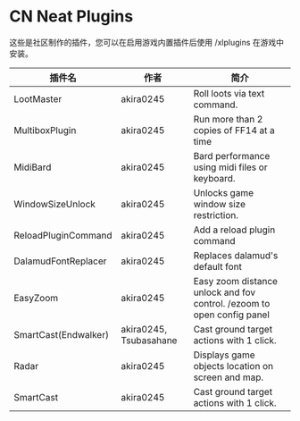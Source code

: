 # CN Neat Plugins

这些是社区制作的插件，您可以在启用游戏内置插件后使用 /xlplugins 在游戏中安装。


| 插件名 | 作者 | 简介 |
|---------------|---------------|-----------------|
| LootMaster | akira0245 | Roll loots via text command. |
| MultiboxPlugin | akira0245 | Run more than 2 copies of FF14 at a time |
| MidiBard | akira0245 | Bard performance using midi files or keyboard. |
| WindowSizeUnlock | akira0245 | Unlocks game window size restriction. |
| ReloadPluginCommand | akira0245 | Add a reload plugin command |
| DalamudFontReplacer | akira0245 | Replaces dalamud's default font |
| EasyZoom | akira0245 | Easy zoom distance unlock and fov control. /ezoom to open config panel |
| SmartCast(Endwalker) | akira0245, Tsubasahane | Cast ground target actions with 1 click. |
| Radar | akira0245 | Displays game objects location on screen and map. |
| SmartCast | akira0245 | Cast ground target actions with 1 click. |